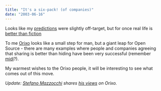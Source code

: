 ```yaml
---
title: "It's a six-pack! (of companies)"
date: "2003-06-16"
---
```


Looks like my [predictions](http://codeconsult.ch/bertrand/archives/000078.html) were slightly off-target, but for once real life is [better than fiction](http://marc.theaimsgroup.com/?l=xml-cocoon-dev&m=105575905918084&w=2)

To me [Orixo](http://www.orixo.com) looks like a small step for man, but a giant leap for Open Source - there are many examples where people and companies agreeing that sharing is better than hiding have been very successful (remember [midi](http://www.midi.org/)?).

My warmest wishes to the Orixo people, it will be interesting to see what comes out of this move.

_Update: [Stefano Mazzocchi](http://www.betaversion.org/~stefano/) shares [his views](http://marc.theaimsgroup.com/?l=xml-cocoon-users&m=105579667528665&w=2) on Orixo._
